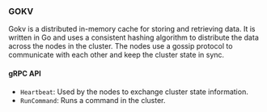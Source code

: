 ### GOKV

Gokv is a distributed in-memory cache for storing and retrieving data. It is written in Go and uses a consistent hashing algorithm to distribute the data across the nodes in the cluster. The nodes use a gossip protocol to communicate with each other and keep the cluster state in sync.


#### gRPC API

*   `Heartbeat`: Used by the nodes to exchange cluster state information.
*   `RunCommand`: Runs a command in the cluster.
